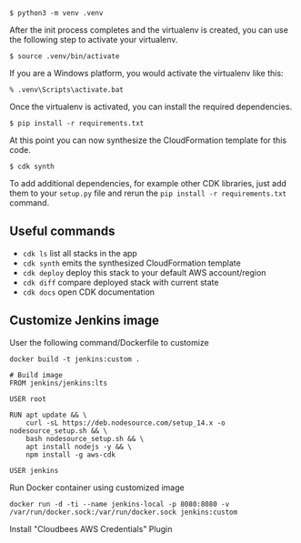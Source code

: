 


```
$ python3 -m venv .venv
```

After the init process completes and the virtualenv is created, you can use the following
step to activate your virtualenv.

```
$ source .venv/bin/activate
```

If you are a Windows platform, you would activate the virtualenv like this:

```
% .venv\Scripts\activate.bat
```

Once the virtualenv is activated, you can install the required dependencies.

```
$ pip install -r requirements.txt
```

At this point you can now synthesize the CloudFormation template for this code.

```
$ cdk synth
```

To add additional dependencies, for example other CDK libraries, just add
them to your `setup.py` file and rerun the `pip install -r requirements.txt`
command.

## Useful commands

 * `cdk ls`          list all stacks in the app
 * `cdk synth`       emits the synthesized CloudFormation template
 * `cdk deploy`      deploy this stack to your default AWS account/region
 * `cdk diff`        compare deployed stack with current state
 * `cdk docs`        open CDK documentation




## Customize Jenkins image
User the following command/Dockerfile to customize 

`docker build -t jenkins:custom .`

```
# Build image
FROM jenkins/jenkins:lts

USER root

RUN apt update && \
    curl -sL https://deb.nodesource.com/setup_14.x -o nodesource_setup.sh && \
    bash nodesource_setup.sh && \
    apt install nodejs -y && \
    npm install -g aws-cdk

USER jenkins
```

Run Docker container using customized image
```
docker run -d -ti --name jenkins-local -p 8080:8080 -v /var/run/docker.sock:/var/run/docker.sock jenkins:custom
```

Install "Cloudbees AWS Credentials" Plugin